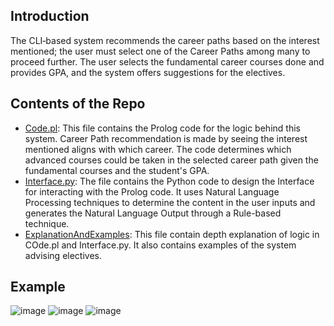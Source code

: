 ## Introduction

The CLI‑based system recommends the career paths based on the interest mentioned; the user must select one of the Career Paths among many to proceed further. The user selects the fundamental career courses done and provides GPA, and the system offers suggestions for the electives.

## Contents of the Repo
* [Code.pl](https://github.com/abhit-rana/Electives-Advisory-System/blob/main/Code.pl): This file contains the Prolog code for the logic behind this system. Career Path recommendation is made by seeing the interest mentioned aligns with which career. The code determines which advanced courses could be taken in the selected career path given the fundamental courses and the student's GPA.
* [Interface.py](https://github.com/abhit-rana/Electives-Advisory-System/blob/main/Interface.py): The file contains the Python code to design the Interface for interacting with the Prolog code. It uses Natural Language Processing techniques to determine the content in the user inputs and generates the Natural Language Output through a Rule-based technique.
* [ExplanationAndExamples](https://github.com/abhit-rana/Electives-Advisory-System/blob/main/ExplanationAndExamples.pdf): This file contain depth explanation of logic in COde.pl and Interface.py. It also contains examples of the system advising electives.

## Example

![image](https://github.com/abhit-rana/Electives-Advisory-System/assets/88608893/c2f1dfae-60cf-4f50-a949-a9edd2f6df1f)
![image](https://github.com/abhit-rana/Electives-Advisory-System/assets/88608893/4b2df909-b1e7-4c0a-bb10-5639efebc7bd)
![image](https://github.com/abhit-rana/Electives-Advisory-System/assets/88608893/45018483-ae4d-41aa-9ee8-3a4cec4e8fc7)



